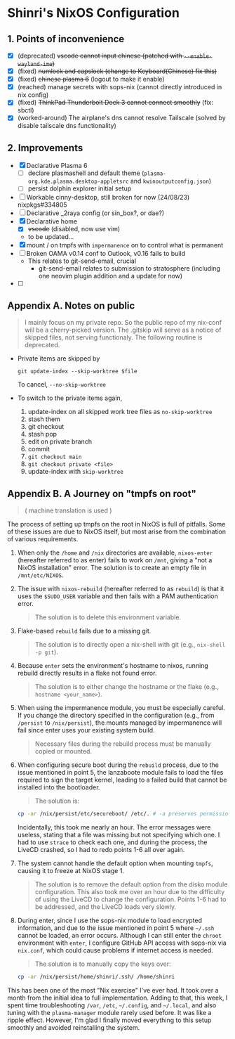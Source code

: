 # Shinri's NixOS Configuration

## 1. Points of inconvenience

- [x] (deprecated) ~~vscode cannot input chinese (patched with `--enable-wayland-ime`)~~
- [x] (fixed) ~~numlock and capslock (change to Keyboard(Chinese) fix this)~~
- [x] (fixed) ~~chinese plasma 6~~ (logout to make it enable)
- [x] (reached) manage secrets with sops-nix (cannot directly introduced in nix config)
- [x] (fixed) ~~ThinkPad Thunderbolt Dock 3 cannot connect smoothly~~ (fix: sbctl)
- [x] (worked-around) The airplane's dns cannot resolve Tailscale (solved by disable tailscale dns functionality)

## 2. Improvements

- [x] Declarative Plasma 6
  - [ ] declare plasmashell and default theme (`plasma-org.kde.plasma.desktop-appletsrc` and `kwinoutputconfig.json`)
  - [ ] persist dolphin explorer initial setup
- [ ] Workable cinny-desktop, still broken for now (24/08/23) nixpkgs#334805
- [ ] Declarative _2raya config (or sin_box?, or dae?)
- [x] Declarative home
    - [x] ~~vscode~~ (disabled, now use vim)
    - to be updated...
- [x] mount / on tmpfs with `impermanence` on to control what is permanent
- [ ] Broken OAMA v0.14 conf to Outlook, v0.16 fails to build
  - This relates to git-send-email, crucial
    - git-send-email relates to submission to stratosphere (including one neovim plugin addition and a update for now)
- [ ] 

## Appendix A. Notes on public

> I mainly focus on my private repo.
> So the public repo of my nix-conf will be a cherry-picked version.
> The .gitskip will serve as a notice of skipped files, not serving functionaly.
> The following routine is deprecated.

- Private items are skipped by

    ```fish
    git update-index --skip-worktree $file
    ```

    To cancel, `--no-skip-worktree`

- To switch to the private items again,

    1. update-index on all skipped work tree files as `no-skip-worktree`
    2. stash them
    3. git checkout
    4. stash pop
    5. edit on private branch
    6. commit
    7. `git checkout main`
    8. `git checkout private <file>`
    9. update-index with `skip-worktree`

## Appendix B. A Journey on "tmpfs on root"

> ( machine translation is used )

The process of setting up tmpfs on the root in NixOS is full of pitfalls.
Some of these issues are due to NixOS itself,
but most arise from the combination of various requirements.

1. When only the `/home` and `/nix` directories are available,
   `nixos-enter` (hereafter referred to as enter) fails to work on `/mnt`,
   giving a "not a NixOS installation" error.
   The solution is to create an empty file in `/mnt/etc/NIXOS`.

2. The issue with `nixos-rebuild` (hereafter referred to as `rebuild`) is that
   it uses the `$SUDO_USER` variable and then fails with a PAM authentication error.
   > The solution is to delete this environment variable.

3. Flake-based `rebuild` fails due to a missing git.
   > The solution is to directly open a nix-shell with git (e.g., `nix-shell -p git`).

4. Because `enter` sets the environment's hostname to nixos,
   running rebuild directly results in a flake not found error.
   > The solution is to either change the hostname or the flake (e.g., `hostname <your_name>`).

5. When using the impermanence module, you must be especially careful.
   If you change the directory specified in the configuration
   (e.g., from `/persist` to `/nix/persist`),
   the mounts managed by impermanence will fail since enter uses your existing system build.
   > Necessary files during the rebuild process must be manually copied or mounted.

6. When configuring secure boot during the `rebuild` process, 
   due to the issue mentioned in point 5,
   the lanzaboote module fails to load the files required to sign the target kernel,
   leading to a failed build that cannot be installed into the bootloader.
   > The solution is:
   ```sh
   cp -ar /nix/persist/etc/secureboot/ /etc/. # -a preserves permissions information
   ```

   Incidentally, this took me nearly an hour.
   The error messages were useless,
   stating that a file was missing but not specifying which one.
   I had to use `strace` to check each one,
   and during the process, the LiveCD crashed, so I had to redo points 1-6 all over again.

7. The system cannot handle the default option when mounting `tmpfs`,
   causing it to freeze at NixOS stage 1.
   > The solution is to remove the default option from the disko module configuration.
   This also took me over an hour due to the difficulty of using the LiveCD
   to change the configuration.
   Points 1-6 had to be addressed, and the LiveCD loads very slowly.

8. During enter, since I use the sops-nix module to load encrypted information,
   and due to the issue mentioned in point 5 where `~/.ssh` cannot be loaded, an error occurs.
   Although I can still enter the `chroot` environment with `enter`,
   I configure GitHub API access with sops-nix via `nix.conf`,
   which could cause problems if internet access is needed.
   > The solution is to manually copy the keys over:
   ```sh
   cp -ar /nix/persist/home/shinri/.ssh/ /home/shinri
   ```

This has been one of the most "Nix exercise" I've ever had.
It took over a month from the initial idea to full implementation.
Adding to that, this week, I spent time troubleshooting `/var`, `/etc`, `~/.config`, and `~/.local`,
and also tuning with the `plasma-manager` module rarely used before.
It was like a ripple effect.
However, I'm glad I finally moved everything to this setup smoothly
and avoided reinstalling the system.
